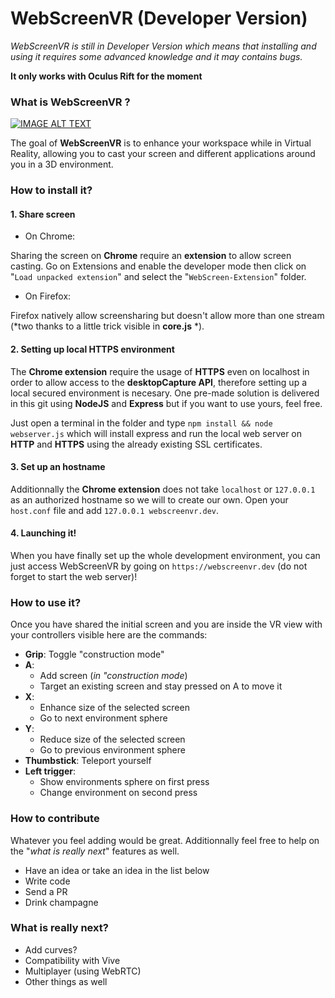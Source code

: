 # WebScreenVR (Developer Version)

*WebScreenVR is still in Developer Version which means that installing and using it requires some advanced knowledge and it may contains bugs.*

**It only works with Oculus Rift for the moment**

### What is WebScreenVR ?
[![IMAGE ALT TEXT](http://img.youtube.com/vi/qfFrcjQn-0A/0.jpg)](https://www.youtube.com/watch?v=qfFrcjQn-0A "WebScreenVR - Poc 2")

The goal of **WebScreenVR** is to enhance your workspace while in Virtual Reality, allowing you to cast your screen and different applications around you in a 3D environment.

### How to install it? 

#### 1. Share screen

* On Chrome: 

Sharing the screen on **Chrome** require an **extension** to allow screen casting. Go on Extensions and enable the developer mode then click on "`Load unpacked extension`" and select the "`WebScreen-Extension`" folder.

* On Firefox: 

Firefox natively allow screensharing but doesn't allow more than one stream (*two thanks to a little trick visible in **core.js** *).
 

#### 2. Setting up local HTTPS environment

The **Chrome extension** require the usage of **HTTPS** even on localhost in order to allow access to the **desktopCapture API**, therefore setting up a local secured environment is necesary. One pre-made solution is delivered in this git using **NodeJS** and **Express** but if you want to use yours, feel free. 

Just open a terminal in the folder and type `npm install && node webserver.js` which will install express and run the local web server on **HTTP** and **HTTPS** using the already existing SSL certificates. 

#### 3. Set up an hostname

Additionnally the **Chrome extension** does not take `localhost` or `127.0.0.1` as an authorized hostname so we will to create our own. Open your `host.conf` file and add `127.0.0.1 webscreenvr.dev`. 

#### 4. Launching it!

When you have finally set up the whole development environment, you can just access WebScreenVR by going on `https://webscreenvr.dev` (do not forget to start the web server)!

### How to use it?

Once you have shared the initial screen and you are inside the VR view with your controllers visible here are the commands: 

* **Grip**: Toggle "construction mode"
* **A**: 
    * Add screen (*in "construction mode*)
    * Target an existing screen and stay pressed on A to move it
* **X**: 
	* Enhance size of the selected screen
	* Go to next environment sphere
* **Y**: 
	* Reduce size of the selected screen
	* Go to previous environment sphere
* **Thumbstick**: Teleport yourself
* **Left trigger**: 
	* Show environments sphere on first press
	* Change environment on second press

### How to contribute

Whatever you feel adding would be great. Additionnally feel free to help on the "*what is really next*" features as well.

* Have an idea or take an idea in the list below
* Write code
* Send a PR
* Drink champagne

### What is really next?

* Add curves?
* Compatibility with Vive
* Multiplayer (using WebRTC)
* Other things as well



